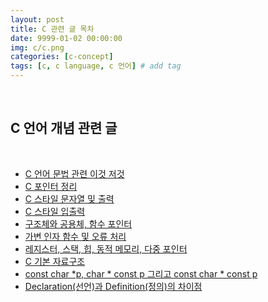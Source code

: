 ```yaml
---
layout: post
title: C 관련 글 목차
date: 9999-01-02 00:00:00
img: c/c.png
categories: [c-concept] 
tags: [c, c language, c 언어] # add tag
---
```


<br>

## **C 언어 개념 관련 글**

<br>

- [C 언어 문법 관련 이것 저것](https://gaussian37.github.io/c-concept-things/)
- [C 포인터 정리]()
- [C 스타일 문자열 및 출력]()
- [C 스타일 입출력]()
- [구조체와 공용체, 함수 포인터]()
- [가변 인자 함수 및 오류 처리]()
- [레지스터, 스택, 힙, 동적 메모리, 다중 포인터]()
- [C 기본 자료구조]()
- [const char *p, char * const p 그리고 const char * const p](https://gaussian37.github.io/c-concept-const_char_pointer/)
- [Declaration(선언)과 Definition(정의)의 차이점](https://gaussian37.github.io/c-etc-declaration_definition/)

